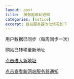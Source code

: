 ```yaml
---
layout: post
title:  服务器改动通知
categories: [notice]
excerpt: 目前服务器改动情况如下
---
```


用户数据已同步（每周同步一次）

网站已转移至新地址

[点击进入新地址](https://baeotter.xyz)

[点击查看新网站服务器通知](https://baeotter.xyz/index.php/archives/1/)

